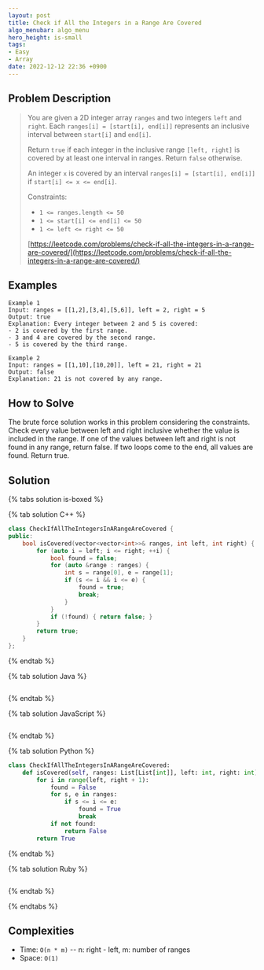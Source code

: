 ```yaml
---
layout: post
title: Check if All the Integers in a Range Are Covered
algo_menubar: algo_menu
hero_height: is-small
tags:
- Easy
- Array
date: 2022-12-12 22:36 +0900
---
```

## Problem Description
> You are given a 2D integer array `ranges` and two integers `left` and `right`. Each `ranges[i] = [start[i], end[i]]`
> represents an inclusive interval between `start[i]` and `end[i]`.
>
> Return `true` if each integer in the inclusive range `[left, right]` is covered by at least one interval in ranges.
> Return `false` otherwise.
>
> An integer `x` is covered by an interval `ranges[i] = [start[i], end[i]]` if `start[i] <= x <= end[i]`.
>
> Constraints:
> - `1 <= ranges.length <= 50`
> - `1 <= start[i] <= end[i] <= 50`
> - `1 <= left <= right <= 50`
>
> [https://leetcode.com/problems/check-if-all-the-integers-in-a-range-are-covered/](https://leetcode.com/problems/check-if-all-the-integers-in-a-range-are-covered/)

## Examples
```
Example 1
Input: ranges = [[1,2],[3,4],[5,6]], left = 2, right = 5
Output: true
Explanation: Every integer between 2 and 5 is covered:
- 2 is covered by the first range.
- 3 and 4 are covered by the second range.
- 5 is covered by the third range.
```

```
Example 2
Input: ranges = [[1,10],[10,20]], left = 21, right = 21
Output: false
Explanation: 21 is not covered by any range.
```

## How to Solve
The brute force solution works in this problem considering the constraints.
Check every value between left and right inclusive whether the value is included in the range.
If one of the values between left and right is not found in any range, return false.
If two loops come to the end, all values are found. Return true.

## Solution

{% tabs solution is-boxed %}

{% tab solution C++ %}
```cpp
class CheckIfAllTheIntegersInARangeAreCovered {
public:
    bool isCovered(vector<vector<int>>& ranges, int left, int right) {
        for (auto i = left; i <= right; ++i) {
            bool found = false;
            for (auto &range : ranges) {
                int s = range[0], e = range[1];
                if (s <= i && i <= e) {
                    found = true;
                    break;
                }
            }
            if (!found) { return false; }
        }
        return true;
    }
};
```
{% endtab %}

{% tab solution Java %}
```java

```
{% endtab %}

{% tab solution JavaScript %}
```js

```
{% endtab %}

{% tab solution Python %}
```python
class CheckIfAllTheIntegersInARangeAreCovered:
    def isCovered(self, ranges: List[List[int]], left: int, right: int) -> bool:
        for i in range(left, right + 1):
            found = False
            for s, e in ranges:
                if s <= i <= e:
                    found = True
                    break
            if not found:
                return False
        return True
```
{% endtab %}

{% tab solution Ruby %}
```ruby

```
{% endtab %}

{% endtabs %}



## Complexities
- Time: `O(n * m)` -- n: right - left, m: number of ranges
- Space: `O(1)`

